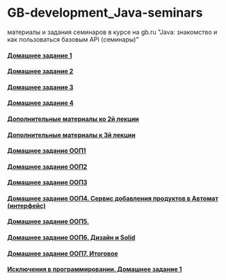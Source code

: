 # GB-development_Java-seminars
материалы и задания семинаров в курсе на gb.ru "Java: знакомство и как пользоваться базовым API (семинары)"

#### [Домашнее задание 1](/HW_01)
#### [Домашнее задание 2](/HW_02)
#### [Домашнее задание 3](/HW_03)
#### [Домашнее задание 4](/HW_04)
#### [Дополнительные материалы ко 2й лекции](/Lesson_02)
#### [Дополнительные материалы к 3й лекции](/Lesson_03)

#### [Домашнее задание ООП1](/HW_07)
#### [Домашнее задание ООП2](/HW_08)
#### [Домашнее задание ООП3](/HW_09)
#### [Домашнее задание ООП4. Сервис добавления продуктов в Автомат (интерфейс)](/HW_10)
#### [Домашнее задание ООП5.](/HW_11)
#### [Домашнее задание ООП6. Дизайн и Solid](/HW_12)
#### [Домашнее задание ООП7. Итоговое](/HW_final)

#### [Исключения в программировании. Домашнее задание 1](/HW_exc_1)
